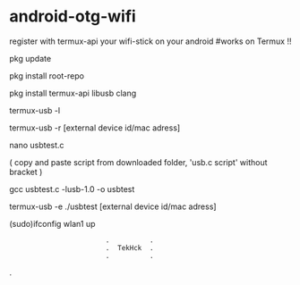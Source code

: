 # android-otg-wifi
register with termux-api your wifi-stick on your android
#works on Termux !!



pkg update

pkg install root-repo

pkg install termux-api libusb clang

termux-usb -l

termux-usb -r [external device id/mac adress]

nano usbtest.c

( copy and paste script from downloaded folder,
'usb.c script' without bracket  )

gcc usbtest.c -lusb-1.0 -o usbtest

termux-usb -e ./usbtest [external device id/mac adress]

(sudo)ifconfig wlan1 up



                            .          .
                            .  TekHck  .
                            .          .
.
